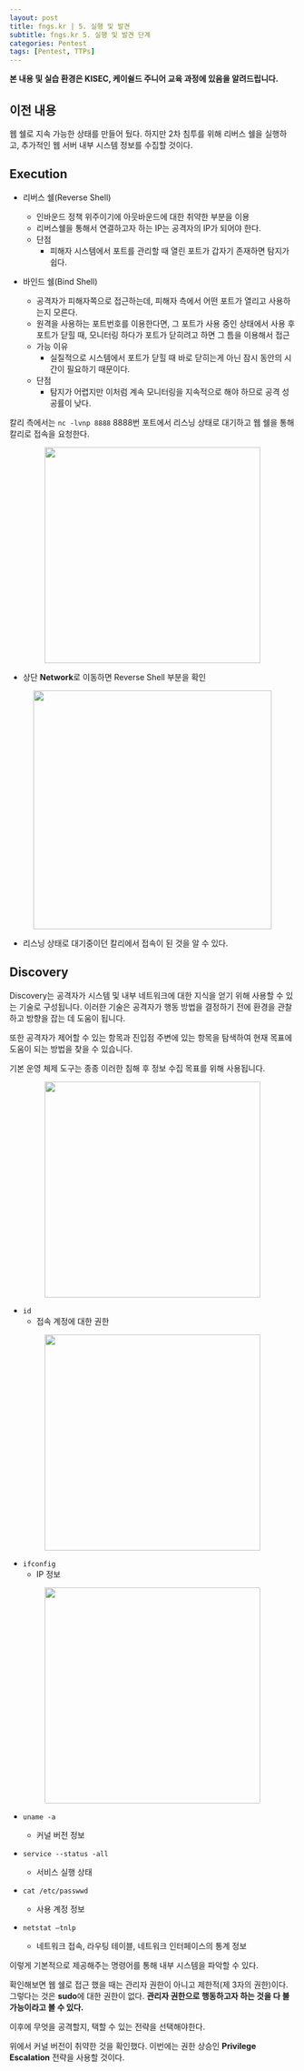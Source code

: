 ```yaml
---
layout: post
title: fngs.kr | 5. 실행 및 발견
subtitle: fngs.kr 5. 실행 및 발견 단계
categories: Pentest
tags: [Pentest, TTPs]
---
```


**본 내용 및 실습 환경은 KISEC, 케이쉴드 주니어 교육 과정에 있음을 알려드립니다.**

## 이전 내용

웹 쉘로 지속 가능한 상태를 만들어 뒀다. 하지만 2차 침투를 위해 리버스 쉘을 실행하고, 추가적인 웹 서버 내부 시스템 정보를 수집할 것이다.

## Execution

* 리버스 쉘(Reverse Shell)
  * 인바운드 정책 위주이기에 아웃바운드에 대한 취약한 부분을 이용
  * 리버스쉘을 통해서 연결하고자 하는 IP는 공격자의 IP가 되어야 한다.
  * 단점 
    * 피해자 시스템에서 포트를 관리할 때 열린 포트가 갑자기 존재하면 탐지가 쉽다.
  
* 바인드 쉘(Bind Shell)
  * 공격자가 피해자쪽으로 접근하는데, 피해자 측에서 어떤 포트가 열리고 사용하는지 모른다.
  * 원격을 사용하는 포트번호를 이용한다면, 그 포트가 사용 중인 상태에서 사용 후 포트가 닫힐 때, 모니터링 하다가 포트가 닫히려고 하면 그 틈을 이용해서 접근
  * 가능 이유
    * 실질적으로 시스템에서 포트가 닫힐 때 바로 닫히는게 아닌 잠시 동안의 시간이 필요하기 때문이다.
  * 단점 
    * 탐지가 어렵지만 이처럼 계속 모니터링을 지속적으로 해야 하므로 공격 성공률이 낮다. 

칼리 측에서는 `nc -lvnp 8888` 8888번 포트에서 리스닝 상태로 대기하고 웹 쉘을 통해 칼리로 접속을 요청한다.

<p align="center">
<img src ="https://user-images.githubusercontent.com/78135526/183235594-ca1393d6-cf1a-4c20-b79e-a3ec1b7a851a.png" width = 380>
</p>

* 상단 **Network**로 이동하면 Reverse Shell 부분을 확인

<p align="center">
<img src ="https://user-images.githubusercontent.com/78135526/183235605-5ed7c14f-fe30-48b3-9e26-0c3706ce39bc.png" width = 420>
</p>

* 리스닝 상태로 대기중이던 칼리에서 접속이 된 것을 알 수 있다.

## Discovery

Discovery는 공격자가 시스템 및 내부 네트워크에 대한 지식을 얻기 위해 사용할 수 있는 기술로 구성됩니다. 이러한 기술은 공격자가 행동 방법을 결정하기 전에 환경을 관찰하고 방향을 잡는 데 도움이 됩니다. 

또한 공격자가 제어할 수 있는 항목과 진입점 주변에 있는 항목을 탐색하여 현재 목표에 도움이 되는 방법을 찾을 수 있습니다. 

기본 운영 체제 도구는 종종 이러한 침해 후 정보 수집 목표를 위해 사용됩니다.

<p align="center">
<img src ="https://user-images.githubusercontent.com/78135526/183236153-153c7323-2234-4552-94b3-ec0d5bdfc484.png" width = 380>
</p>

* `id`
  * 접속 계정에 대한 권한

<p align="center">
<img src ="https://user-images.githubusercontent.com/78135526/183236198-69e70c7c-956a-4246-a37a-dc365503005c.png" width = 380>
</p>

* `ifconfig`
  * IP 정보

<p align="center">
<img src ="https://user-images.githubusercontent.com/78135526/183236153-153c7323-2234-4552-94b3-ec0d5bdfc484.png" width = 380>
</p>

* `uname -a`
  * 커널 버전 정보

* `service --status -all`
  * 서비스 실행 상태

* `cat /etc/passwwd`
  * 사용 계정 정보

* `netstat –tnlp`
  * 네트워크 접속, 라우팅 테이블, 네트워크 인터페이스의 통계 정보

이렇게 기본적으로 제공해주는 명령어를 통해 내부 시스템을 파악할 수 있다.

확인해보면 웹 쉘로 접근 했을 때는 관리자 권한이 아니고 제한적(제 3자의 권한)이다. 그렇다는 것은 **sudo**에 대한 권한이 없다. **관리자 권한으로 행동하고자 하는 것을 다 불가능이라고 볼 수 있다.**

이후에 무엇을 공격할지, 택할 수 있는 전략을 선택해야한다.

위에서 커널 버전이 취약한 것을 확인했다. 이번에는 권한 상승인 **Privilege Escalation** 전략을 사용할 것이다.